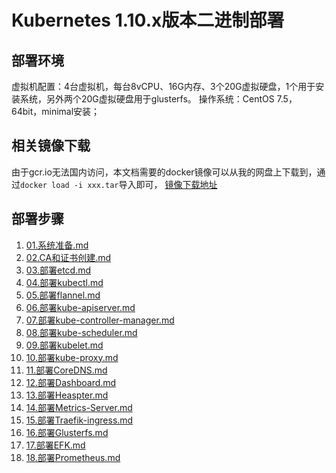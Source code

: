 # Kubernetes 1.10.x版本二进制部署

## 部署环境

虚拟机配置：4台虚拟机，每台8vCPU、16G内存、3个20G虚拟硬盘，1个用于安装系统，另外两个20G虚拟硬盘用于glusterfs。
操作系统：CentOS 7.5，64bit，minimal安装；

## 相关镜像下载

由于gcr.io无法国内访问，本文档需要的docker镜像可以从我的网盘上下载到，通过`docker load -i xxx.tar`导入即可，
[镜像下载地址](https://pan.baidu.com/s/1VMM2aUZuCac4OR0kXkwDXw)

## 部署步骤

1. [01.系统准备.md](01.系统准备.md)
1. [02.CA和证书创建.md](02.CA和证书创建.md)
1. [03.部署etcd.md](03.部署etcd.md)
1. [04.部署kubectl.md](04.部署kubectl.md)
1. [05.部署flannel.md](05.部署flannel.md)
1. [06.部署kube-apiserver.md](06.部署kube-apiserver.md)
1. [07.部署kube-controller-manager.md](07.部署kube-controller-manager.md)
1. [08.部署kube-scheduler.md](08.部署kube-scheduler.md)
1. [09.部署kubelet.md](09.部署kubelet.md)
1. [10.部署kube-proxy.md](10.部署kube-proxy.md)
1. [11.部署CoreDNS.md](11.部署CoreDNS.md)
1. [12.部署Dashboard.md](12.部署Dashboard.md)
1. [13.部署Heaspter.md](13.部署Heaspter.md)
1. [14.部署Metrics-Server.md](14.部署Metrics-Server.md)
1. [15.部署Traefik-ingress.md](15.部署Traefik-ingress.md)
1. [16.部署Glusterfs.md](16.部署Glusterfs.md)
1. [17.部署EFK.md](17.部署EFK.md)
1. [18.部署Prometheus.md](18.部署Prometheus.md)